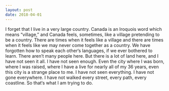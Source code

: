```yaml
---
layout: post
date: 2018-04-01
---
```


I forget that I live in a very large country. Canada is an Iroquois word which means “village,” and Canada feels, sometimes, like a village pretending to be a country. There are times when it feels like a village and there are times when it feels like we may never come together as a country. We have forgotten how to speak each other‘s languages, if we ever bothered to learn. There aren’t many people here. But there is a lot of land here, and I have not seen it all. I have not seen enough. Even the city where I was born, where I was raised, where I have a live for nearly all of my 36 years, even this city is a strange place to me. I have not seen everything. I have not gone everywhere. I have not walked every street, every path, every coastline. So that‘s what I am trying to do.
